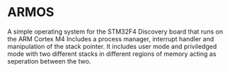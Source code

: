 # ARMOS
A simple operating system for the STM32F4 Discovery board that runs on the ARM Cortex M4
Includes a process manager, interrupt handler and manipulation of the stack pointer.
It includes user mode and priviledged mode with two different stacks in different regions of memory acting as seperation between the two.


